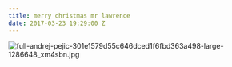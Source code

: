 ```yaml
---
title: merry christmas mr lawrence
date: 2017-03-23 19:29:00 Z
---
```


![full-andrej-pejic-301e1579d55c646dced1f6fbd363a498-large-1286648_xm4sbn.jpg](/uploads/full-andrej-pejic-301e1579d55c646dced1f6fbd363a498-large-1286648_xm4sbn.jpg)
